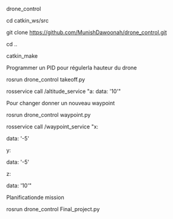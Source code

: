 drone_control

cd catkin_ws/src

git clone https://github.com/MunishDawoonah/drone_control.git

cd ..

catkin_make


Programmer un PID pour régulerla hauteur du drone

rosrun drone_control takeoff.py

rosservice call /altitude_service "a: data: '10'"

Pour changer donner un nouveau waypoint

rosrun drone_control waypoint.py

rosservice call /waypoint_service "x:

data: '-5'

y:

data: '-5'

z:

data: '10'"


Planificationde mission

rosrun drone_control Final_project.py
